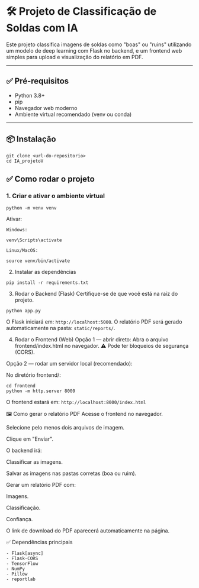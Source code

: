 # 🛠️ Projeto de Classificação de Soldas com IA

Este projeto classifica imagens de soldas como "boas" ou "ruins" utilizando um modelo de deep learning com Flask no backend, e um frontend web simples para upload e visualização do relatório em PDF.

---

## ✅ Pré-requisitos

- Python 3.8+
- pip
- Navegador web moderno
- Ambiente virtual recomendado (venv ou conda)

---

## 📦 Instalação

```
git clone <url-do-repositorio>
cd IA_projetoV

```

## ✅ Como rodar o projeto

### 1. Criar e ativar o ambiente virtual

```
python -m venv venv
```

Ativar:

```
Windows:

venv\Scripts\activate
```

```
Linux/MacOS:

source venv/bin/activate
```

2. Instalar as dependências

```
pip install -r requirements.txt
```

3. Rodar o Backend (Flask)
   Certifique-se de que você está na raíz do projeto.

```
python app.py
```

O Flask iniciará em: `http://localhost:5000`.
O relatório PDF será gerado automaticamente na pasta: `static/reports/`.

4. Rodar o Frontend (Web)
   Opção 1 — abrir direto:
   Abra o arquivo frontend/index.html no navegador.
   ⚠️ Pode ter bloqueios de segurança (CORS).

Opção 2 — rodar um servidor local (recomendado):

No diretório frontend/:

```
cd frontend
python -m http.server 8000
```

O frontend estará em: `http://localhost:8000/index.html`

🖼️ Como gerar o relatório PDF
Acesse o frontend no navegador.

Selecione pelo menos dois arquivos de imagem.

Clique em "Enviar".

O backend irá:

Classificar as imagens.

Salvar as imagens nas pastas corretas (boa ou ruim).

Gerar um relatório PDF com:

Imagens.

Classificação.

Confiança.

O link de download do PDF aparecerá automaticamente na página.

✅ Dependências principais
```
- Flask[async]
- Flask-CORS
- TensorFlow
- NumPy
- Pillow
- reportlab
```
